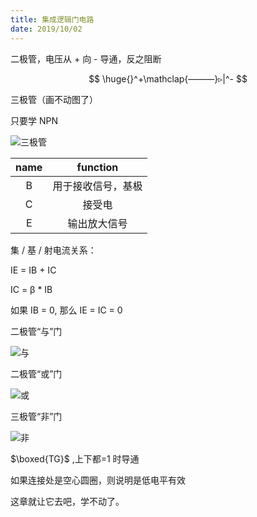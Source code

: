 ```yaml
---
title: 集成逻辑门电路
date: 2019/10/02
---
```


二极管，电压从 + 向 - 导通，反之阻断

$$
\huge{}^+\mathclap{———}▹|^-
$$

三极管（画不动图了）

只要学 NPN

![三极管](http://img.mp.itc.cn/upload/20170306/9cac60af03f2437db48d23afb5bd075a_th.png)

<center>

| name |      function      |
| :--: | :----------------: |
|  B   | 用于接收信号，基极 |
|  C   |       接受电       |
|  E   |    输出放大信号    |

</center>

集 / 基 / 射电流关系：

IE = IB + IC

IC = β \* IB

如果 IB = 0, 那么 IE = IC = 0

二极管“与”门

![与](https://img.diangon.com/portal/201505/04/082411fr5wo5xuwvuzi7sj.jpg)

二极管“或”门

![或](http://dzkfw.com.cn/jichu/UploadFiles_6678/201705/2017052412271816.gif)

三极管“非”门

![非](https://img.diangon.com/portal/201505/04/082714ckdcebwagjmmgg6d.jpg)

$\boxed{TG}$ ,上下都=1 时导通

如果连接处是空心圆圈，则说明是低电平有效

这章就让它去吧，学不动了。
